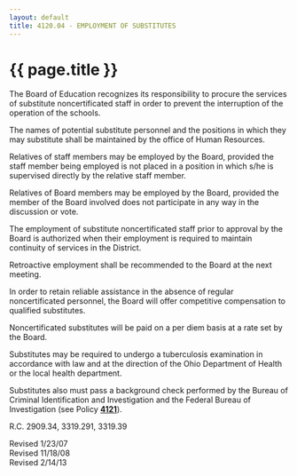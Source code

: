 ```yaml
---
layout: default
title: 4120.04 - EMPLOYMENT OF SUBSTITUTES
---
```


{{ page.title }}
================

The Board of Education recognizes its responsibility to procure the
services of substitute noncertificated staff in order to prevent the
interruption of the operation of the schools.

The names of potential substitute personnel and the positions in which
they may substitute shall be maintained by the office of Human
Resources.

Relatives of staff members may be employed by the Board, provided the
staff member being employed is not placed in a position in which s/he is
supervised directly by the relative staff member.

Relatives of Board members may be employed by the Board, provided the
member of the Board involved does not participate in any way in the
discussion or vote.

The employment of substitute noncertificated staff prior to approval by
the Board is authorized when their employment is required to maintain
continuity of services in the District.

Retroactive employment shall be recommended to the Board at the next
meeting.

In order to retain reliable assistance in the absence of regular
noncertificated personnel, the Board will offer competitive compensation
to qualified substitutes.

Noncertificated substitutes will be paid on a per diem basis at a rate
set by the Board.

Substitutes may be required to undergo a tuberculosis examination in
accordance with law and at the direction of the Ohio Department of
Health or the local health department.

Substitutes also must pass a background check performed by the Bureau of
Criminal Identification and Investigation and the Federal Bureau of
Investigation (see Policy [**4121**](po4121.html)).

R.C. 2909.34, 3319.291, 3319.39

Revised 1/23/07\
 Revised 11/18/08\
 Revised 2/14/13
